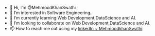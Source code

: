 - 👋 Hi, I’m @MehmoodKhanSwathi
- 👀 I’m interested in Software Engineering.
- 🌱 I’m currently learning Web Development,DataScience and AI.
- 💞️ I’m looking to collaborate on Web Development,DataScience and AI.
- 📫 How to reach me out using my [linkedIn ~ MehmoodkhanSwathi](https://www.linkedin.com/in/mehmoodkhanswathi/)